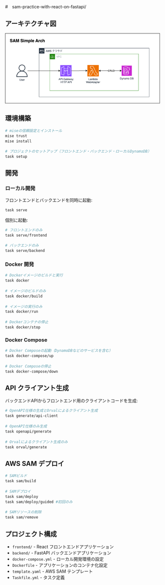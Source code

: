 #　sam-practice-with-react-on-fastapi/

## アーキテクチャ図
![image](./docs/arch.png)

## 環境構築

```bash
# miseの信頼設定とインストール
mise trust
mise install

# プロジェクトのセットアップ（フロントエンド・バックエンド・ローカルDynamoDB）
task setup
```

## 開発

### ローカル開発

フロントエンドとバックエンドを同時に起動:

```bash
task serve
```

個別に起動:

```bash
# フロントエンドのみ
task serve/frontend

# バックエンドのみ
task serve/backend
```

### Docker 開発

```bash
# Dockerイメージのビルドと実行
task docker

# イメージのビルドのみ
task docker/build

# イメージの実行のみ
task docker/run

# Dockerコンテナの停止
task docker/stop
```

### Docker Compose

```bash
# Docker Composeの起動（DynamoDBなどのサービスを含む）
task docker-compose/up

# Docker Composeの停止
task docker-compose/down
```

## API クライアント生成

バックエンドAPIからフロントエンド用のクライアントコードを生成:

```bash
# OpenAPI仕様の生成とOrvalによるクライアント生成
task generate/api-client

# OpenAPI仕様のみ生成
task openapi/generate

# Orvalによるクライアント生成のみ
task orval/generate
```

## AWS SAM デプロイ

```bash
# SAMビルド
task sam/build

# SAMデプロイ
task sam/deploy
task sam/deploy/guided #初回のみ

# SAMリソースの削除
task sam/remove
```

## プロジェクト構成

- `frontend/` - React フロントエンドアプリケーション
- `backend/` - FastAPI バックエンドアプリケーション
- `docker-compose.yml` - ローカル開発環境の設定
- `Dockerfile` - アプリケーションのコンテナ化設定
- `template.yaml` - AWS SAM テンプレート
- `Taskfile.yml` - タスク定義
